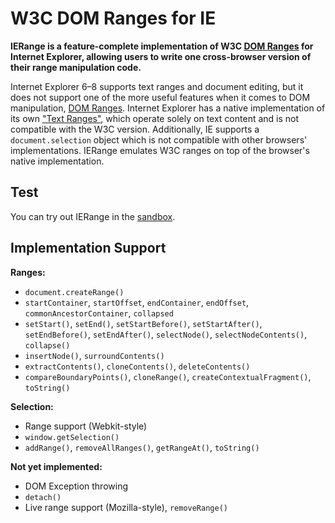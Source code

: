 # W3C DOM Ranges for IE #

**IERange is a feature-complete implementation of W3C [DOM Ranges](http://www.w3.org/TR/DOM-Level-2-Traversal-Range/ranges.html) for Internet Explorer, allowing users to write one cross-browser version of their range manipulation code.**

Internet Explorer 6–8 supports text ranges and document editing, but it does not support one of the more useful features when it comes to DOM manipulation, [DOM Ranges](http://www.w3.org/TR/DOM-Level-2-Traversal-Range/ranges.html). Internet Explorer has a native implementation of its own ["Text Ranges"](http://msdn.microsoft.com/en-us/library/ms535872.aspx), which operate solely on text content and is not compatible with the W3C version. Additionally, IE supports a `document.selection` object which is not compatible with other browsers' implementations. IERange emulates W3C ranges on top of the browser's native implementation.

## Test ##

You can try out IERange in the [sandbox](http://ierange.googlecode.com/svn/trunk/sandbox.html).

## Implementation Support ##

**Ranges:**
  * `document.createRange()`
  * `startContainer`, `startOffset`, `endContainer`, `endOffset`, `commonAncestorContainer`, `collapsed`
  * `setStart()`, `setEnd()`, `setStartBefore()`, `setStartAfter()`, `setEndBefore()`, `setEndAfter()`, `selectNode()`, `selectNodeContents()`, `collapse()`
  * `insertNode()`, `surroundContents()`
  * `extractContents()`, `cloneContents()`, `deleteContents()`
  * `compareBoundaryPoints()`, `cloneRange()`, `createContextualFragment()`, `toString()`

**Selection:**
  * Range support (Webkit-style)
  * `window.getSelection()`
  * `addRange()`, `removeAllRanges()`, `getRangeAt()`, `toString()`

**Not yet implemented:**
  * DOM Exception throwing
  * `detach()`
  * Live range support (Mozilla-style), `removeRange()`